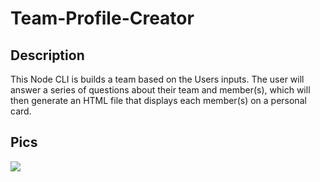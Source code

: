# Team-Profile-Creator

## Description

This Node CLI is builds a team based on the Users inputs. The user will answer a series of questions about their team and member(s), which will then generate an HTML file that displays each member(s) on a personal card. 

## Pics

![](Screen%20Shot%202020-07-25%20at%209.35.08%20PM.png)
